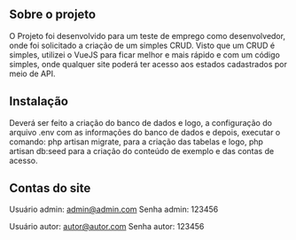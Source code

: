 ## Sobre o projeto

O Projeto foi desenvolvido para um teste de emprego como desenvolvedor, onde foi solicitado a criação de um simples CRUD. Visto que um CRUD é simples, utilizei o VueJS para ficar melhor e mais rápido e com um código simples, onde qualquer site poderá ter acesso aos estados cadastrados por meio de API.

## Instalação
Deverá ser feito a criação do banco de dados e logo, a configuração do arquivo .env com as informações do banco de dados e depois, executar o comando: php artisan migrate, para a criação das tabelas e logo, php artisan db:seed para a criação do conteúdo de exemplo e das contas de acesso.

## Contas do site
Usuário admin: admin@admin.com
Senha admin: 123456

Usuário autor: autor@autor.com
Senha autor: 123456